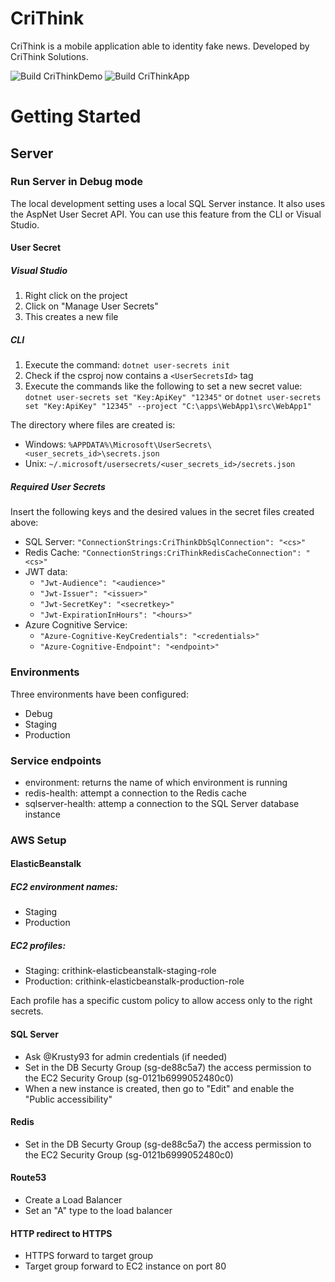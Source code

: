 # CriThink
CriThink is a mobile application able to identity fake news.
Developed by CriThink Solutions.

![Build CriThinkDemo](https://github.com/CrithinkSolutions/CriThink/workflows/staging_server_publish/badge.svg)
![Build CriThinkApp](https://github.com/CrithinkSolutions/CriThink/workflows/production_server_publish/badge.svg?branch=production)

# Getting Started
## Server
### Run Server in Debug mode
The local development setting uses a local SQL Server instance.
It also uses the AspNet User Secret API. You can use this feature from the CLI or Visual Studio.
#### User Secret
##### Visual Studio
1. Right click on the project
2. Click on "Manage User Secrets"
3. This creates a new file
##### CLI
1. Execute the command: `dotnet user-secrets init`
2. Check if the csproj now contains a `<UserSecretsId>` tag
3. Execute the commands like the following to set a new secret value: `dotnet user-secrets set "Key:ApiKey" "12345"` or `dotnet user-secrets set "Key:ApiKey" "12345" --project "C:\apps\WebApp1\src\WebApp1"`

The directory where files are created is:
* Windows: `%APPDATA%\Microsoft\UserSecrets\<user_secrets_id>\secrets.json`
* Unix: `~/.microsoft/usersecrets/<user_secrets_id>/secrets.json`

##### Required User Secrets
Insert the following keys and the desired values in the secret files created above:
* SQL Server: `"ConnectionStrings:CriThinkDbSqlConnection": "<cs>"`
* Redis Cache: `"ConnectionStrings:CriThinkRedisCacheConnection": "<cs>"`
* JWT data:
    * `"Jwt-Audience": "<audience>"`
    * `"Jwt-Issuer": "<issuer>"`
    * `"Jwt-SecretKey": "<secretkey>"`
    * `"Jwt-ExpirationInHours": "<hours>"`
* Azure Cognitive Service:
    * `"Azure-Cognitive-KeyCredentials": "<credentials>"`
    * `"Azure-Cognitive-Endpoint": "<endpoint>"`

### Environments
Three environments have been configured:
* Debug
* Staging
* Production

### Service endpoints
* environment: returns the name of which environment is running
* redis-health: attempt a connection to the Redis cache
* sqlserver-health: attemp a connection to the SQL Server database instance


### AWS Setup

#### ElasticBeanstalk
##### EC2 environment names:
* Staging
* Production

##### EC2 profiles:
* Staging: crithink-elasticbeanstalk-staging-role
* Production: crithink-elasticbeanstalk-production-role

Each profile has a specific custom policy to allow access only to the right secrets.

#### SQL Server
* Ask @Krusty93 for admin credentials (if needed)
* Set in the DB Securty Group (sg-de88c5a7) the access permission to the EC2 Security Group (sg-0121b6999052480c0)
* When a new instance is created, then go to "Edit" and enable the "Public accessibility"

#### Redis
* Set in the DB Securty Group (sg-de88c5a7) the access permission to the EC2 Security Group (sg-0121b6999052480c0)

#### Route53
* Create a Load Balancer
* Set an "A" type to the load balancer

#### HTTP redirect to HTTPS
* HTTPS forward to target group
* Target group forward to EC2 instance on port 80